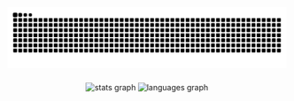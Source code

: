 <img src="https://raw.githubusercontent.com/GerardoRamirez98/GerardoRamirez98/output/snake.svg" alt="Snake animation" />

###

<div align="center">
  <img src="https://github-readme-stats.vercel.app/api?username=GerardoRamirez98&hide_title=false&hide_rank=false&show_icons=true&include_all_commits=true&count_private=true&disable_animations=false&theme=dracula&locale=en&hide_border=false&order=1" height="150" alt="stats graph"  />
  <img src="https://github-readme-stats.vercel.app/api/top-langs?username=GerardoRamirez98&locale=en&hide_title=false&layout=compact&card_width=320&langs_count=5&theme=dracula&hide_border=false&order=2" height="150" alt="languages graph"  />
</div>

###
